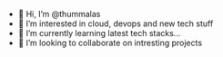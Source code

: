 - 👋 Hi, I’m @thummalas
- 👀 I’m interested in cloud, devops and new tech stuff
- 🌱 I’m currently learning latest tech stacks...
- 💞️ I’m looking to collaborate on intresting projects


<!---
thummalas/thummalas is a ✨ special ✨ repository because its `README.md` (this file) appears on your GitHub profile.
You can click the Preview link to take a look at your changes.
--->
